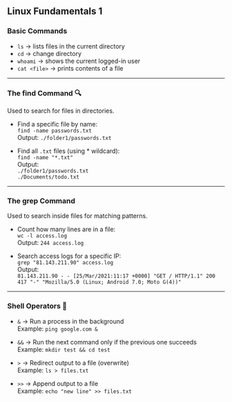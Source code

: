 ## Linux Fundamentals 1

### Basic Commands
- `ls` → lists files in the current directory  
- `cd` → change directory  
- `whoami` → shows the current logged-in user  
- `cat <file>` → prints contents of a file  

---

### The find Command 🔍
Used to search for files in directories.  

- Find a specific file by name:  
  `find -name passwords.txt`  
  Output: `./folder1/passwords.txt`  

- Find all `.txt` files (using * wildcard):  
  `find -name "*.txt"`  
  Output:  
  `./folder1/passwords.txt`  
  `./Documents/todo.txt`  

---

### The grep Command
Used to search inside files for matching patterns.  

- Count how many lines are in a file:  
  `wc -l access.log`  
  Output: `244 access.log`  

- Search access logs for a specific IP:  
  `grep "81.143.211.90" access.log`  
  Output:  
  `81.143.211.90 - - [25/Mar/2021:11:17 +0000] "GET / HTTP/1.1" 200 417 "-" "Mozilla/5.0 (Linux; Android 7.0; Moto G(4))"`  

---

### Shell Operators 🐚
- `&` → Run a process in the background  
  Example: `ping google.com &`  

- `&&` → Run the next command only if the previous one succeeds  
  Example: `mkdir test && cd test`  

- `>` → Redirect output to a file (overwrite)  
  Example: `ls > files.txt`  

- `>>` → Append output to a file  
  Example: `echo "new line" >> files.txt`  
